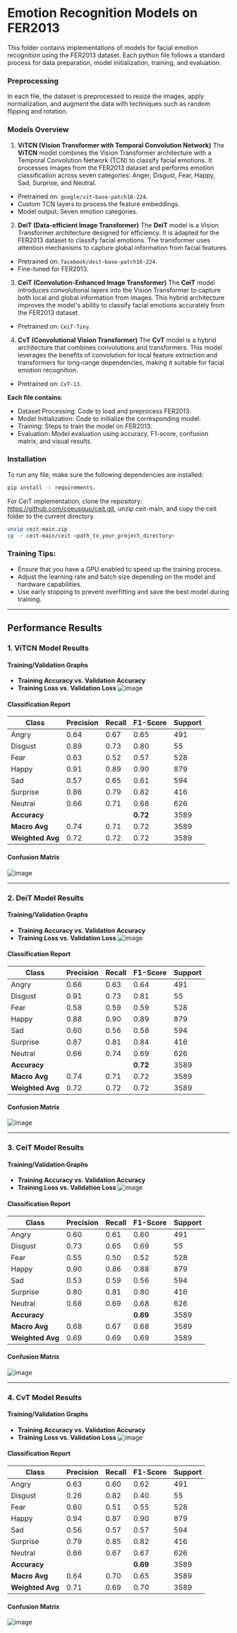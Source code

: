 # Emotion Recognition Models on FER2013

This folder contains implementations of models for facial emotion recognition using the FER2013 dataset. Each python file follows a standard process for data preparation, model initialization, training, and evaluation.

### Preprocessing

In each file, the dataset is preprocessed to resize the images, apply normalization, and augment the data with techniques such as random flipping and rotation.

### Models Overview

1. **ViTCN (Vision Transformer with Temporal Convolution Network)**
The **ViTCN** model combines the Vision Transformer architecture with a Temporal Convolution Network (TCN) to classify facial emotions. It processes images from the FER2013 dataset and performs emotion classification across seven categories: Anger, Disgust, Fear, Happy, Sad, Surprise, and Neutral.

- Pretrained on: `google/vit-base-patch16-224`.
- Custom TCN layers to process the feature embeddings.
- Model output: Seven emotion categories.
  
2. **DeiT (Data-efficient Image Transformer)**
The **DeiT** model is a Vision Transformer architecture designed for efficiency. It is adapted for the FER2013 dataset to classify facial emotions. The transformer uses attention mechanisms to capture global information from facial features.

- Pretrained on: `facebook/deit-base-patch16-224`.
- Fine-tuned for FER2013.
  
3. **CeiT (Convolution-Enhanced Image Transformer)**
The **CeiT** model introduces convolutional layers into the Vision Transformer to capture both local and global information from images. This hybrid architecture improves the model's ability to classify facial emotions accurately from the FER2013 dataset.

- Pretrained on: `CeiT-Tiny`.
  
4. **CvT (Convolutional Vision Transformer)**
The **CvT** model is a hybrid architecture that combines convolutions and transformers. This model leverages the benefits of convolution for local feature extraction and transformers for long-range dependencies, making it suitable for facial emotion recognition.

- Pretrained on: `CvT-13`.

**Each file contains**:
- Dataset Processing: Code to load and preprocess FER2013.
- Model Initialization: Code to initialize the corresponding model.
- Training: Steps to train the model on FER2013.
- Evaluation: Model evaluation using accuracy, F1-score, confusion matrix, and visual results.

### Installation
To run any file, make sure the following dependencies are installed:

```bash
pip install -r requirements.
```

For CeiT implementation, clone the repository: https://github.com/coeusguo/ceit.git, unzip ceit-main, and copy the ceit folder to the current directory.

```bash
unzip ceit-main.zip
cp -r ceit-main/ceit <path_to_your_project_directory>
```

### Training Tips:
- Ensure that you have a GPU enabled to speed up the training process.
- Adjust the learning rate and batch size depending on the model and hardware capabilities.
- Use early stopping to prevent overfitting and save the best model during training.

---

## Performance Results

### 1. ViTCN Model Results
#### Training/Validation Graphs
- **Training Accuracy vs. Validation Accuracy**
- **Training Loss vs. Validation Loss**
![image](https://github.com/user-attachments/assets/b878f8ae-1a11-4ca6-94e2-b33442ac4748)

#### Classification Report
| Class    | Precision | Recall | F1-Score | Support |
|----------|-----------|--------|----------|---------|
| Angry    | 0.64      | 0.67   | 0.65     | 491     |
| Disgust  | 0.89      | 0.73   | 0.80     | 55      |
| Fear     | 0.63      | 0.52   | 0.57     | 528     |
| Happy    | 0.91      | 0.89   | 0.90     | 879     |
| Sad      | 0.57      | 0.65   | 0.61     | 594     |
| Surprise | 0.86      | 0.79   | 0.82     | 416     |
| Neutral  | 0.66      | 0.71   | 0.68     | 626     |
| **Accuracy** |       |        | **0.72** | 3589    |
| **Macro Avg** | 0.74 | 0.71   | 0.72     | 3589    |
| **Weighted Avg** | 0.72 | 0.72  | 0.72   | 3589    |

#### Confusion Matrix
![image](https://github.com/user-attachments/assets/19fc7800-bcf5-41ab-afc7-1025b927c7ec)

---

### 2. DeiT Model Results
#### Training/Validation Graphs
- **Training Accuracy vs. Validation Accuracy**
- **Training Loss vs. Validation Loss**
![image](https://github.com/user-attachments/assets/5426645c-3e21-4ae3-9aca-6a414ccc5635)

#### Classification Report
| Class    | Precision | Recall | F1-Score | Support |
|----------|-----------|--------|----------|---------|
| Angry    | 0.66      | 0.63   | 0.64     | 491     |
| Disgust  | 0.91      | 0.73   | 0.81     | 55      |
| Fear     | 0.58      | 0.59   | 0.59     | 528     |
| Happy    | 0.88      | 0.90   | 0.89     | 879     |
| Sad      | 0.60      | 0.56   | 0.58     | 594     |
| Surprise | 0.87      | 0.81   | 0.84     | 416     |
| Neutral  | 0.66      | 0.74   | 0.69     | 626     |
| **Accuracy** |        |        | **0.72** | 3589   |
| **Macro Avg** | 0.74 | 0.71   | 0.72     | 3589    |
| **Weighted Avg** | 0.72 | 0.72   | 0.72   | 3589   |

#### Confusion Matrix
![image](https://github.com/user-attachments/assets/7374c55d-9019-4d7d-979f-055260a2e6db)

---

### 3. CeiT Model Results
#### Training/Validation Graphs
- **Training Accuracy vs. Validation Accuracy**
- **Training Loss vs. Validation Loss**
![image](https://github.com/user-attachments/assets/5436a76c-8921-452c-b416-e67b00dd5d8f)

#### Classification Report
| Class    | Precision | Recall | F1-Score | Support |
|----------|-----------|--------|----------|---------|
| Angry    | 0.60      | 0.61   | 0.60     | 491     |
| Disgust  | 0.73      | 0.65   | 0.69     | 55      |
| Fear     | 0.55      | 0.50   | 0.52     | 528     |
| Happy    | 0.90      | 0.86   | 0.88     | 879     |
| Sad      | 0.53      | 0.59   | 0.56     | 594     |
| Surprise | 0.80      | 0.81   | 0.80     | 416     |
| Neutral  | 0.68      | 0.69   | 0.68     | 626     |
| **Accuracy** |        |        | **0.69** | 3589   |
| **Macro Avg** | 0.68 | 0.67   | 0.68     | 3589    |
| **Weighted Avg** | 0.69 | 0.69   | 0.69   | 3589   |

#### Confusion Matrix
![image](https://github.com/user-attachments/assets/afbe275b-3e68-46aa-90d7-e04941cf8c13)

---

### 4. CvT Model Results
#### Training/Validation Graphs
- **Training Accuracy vs. Validation Accuracy**
- **Training Loss vs. Validation Loss**
![image](https://github.com/user-attachments/assets/babc2ee2-51b1-4a3a-8c7a-96c1333ab1b4)

#### Classification Report
| Class    | Precision | Recall | F1-Score | Support |
|----------|-----------|--------|----------|---------|
| Angry    | 0.63      | 0.60   | 0.62     | 491     |
| Disgust  | 0.26      | 0.82   | 0.40     | 55      |
| Fear     | 0.60      | 0.51   | 0.55     | 528     |
| Happy    | 0.94      | 0.87   | 0.90     | 879     |
| Sad      | 0.56      | 0.57   | 0.57     | 594     |
| Surprise | 0.79      | 0.85   | 0.82     | 416     |
| Neutral  | 0.66      | 0.67   | 0.67     | 626     |
| **Accuracy** |        |        | **0.69** | 3589   |
| **Macro Avg** | 0.64 | 0.70   | 0.65     | 3589    |
| **Weighted Avg** | 0.71 | 0.69   | 0.70   | 3589   |

#### Confusion Matrix
![image](https://github.com/user-attachments/assets/c7e3ab54-4966-4205-9b8f-19101e175329)

